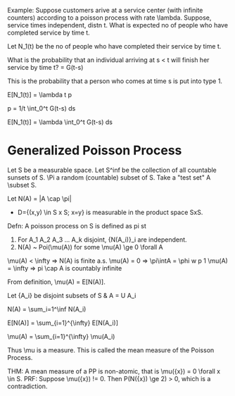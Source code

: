 Example: Suppose customers arive at a service center (with infinite counters) according to a poisson process with rate \lambda. Suppose, service times independent, distn t. What is expected no of people who have completed service by time t.

Let N_1(t) be the no of people who have completed their service by time t.

What is the probability that an individual arriving at s < t will finish her service by time t? = G(t-s)

This is the probability that a person who comes at time s is put into type 1.

E[N_1(t)] = \lambda t p

p = 1/t \int_0^t G(t-s) ds

E[N_1(t)] = \lambda \int_0^t G(t-s) ds

# Generalized Poisson Process

Let S be a measurable space. Let S^inf be the collection of all countable sunsets of S.
\Pi a random (countable) subset of S. Take a "test set" A \subset S.

Let N(A) = |A \cap \pi|

* D={(x,y) \in S x S; x=y} is measurable in the product space SxS.

Defn: A poisson process on S is defined as pi st 

1. For A_1 A_2 A_3 ... A_k disjoint, {N(A_i)}_i are independent.
2. N(A) ~ Poi(\mu(A)) for some \mu(A) \ge 0 \forall A

\mu(A) < \infty => N(A) is finite a.s.
\mu(A) = 0 => \pi\intA = \phi w p 1
\mu(A) = \infty => pi \cap A is countably infinite

From definition, \mu(A) = E[N(A)].

Let {A_i} be disjoint subsets of S & A = U A_i

N(A) = \sum_i=1^\inf N(A_i)

E[N(A)] = \sum_{i=1}^{\infty} E[N(A_i)]

\mu(A) = \sum_{i=1}^{\infty} \mu(A_i)

Thus \mu is a measure. This is called the mean measure of the Poisson Process.

THM: A mean measure of a PP is non-atomic, that is \mu({x}) = 0 \forall x \in S.
PRF: Suppose \mu({x}) != 0. Then P(N({x}) \ge 2) > 0, which is a contradiction.



